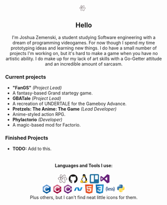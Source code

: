 <p align='center'>
<a href="https://twitter.com/LodSzyfr"><img height="20" src="https://raw.githubusercontent.com/szyfr/szyfr/master/images/atom-original.svg"></a>&nbsp;&nbsp;
</p>

<h2 align="center">Hello</h2>
<p align='center'>I'm Joshua Zemenski, a student studying Software engineering with a dream of programming videogames. For now though I spend my time prototyping ideas and learning new things. I do have a small number of projects I'm working on, but it's hard to make a game when you have no artistic ability. I do make up for my lack of art skills with a Go-Getter attitude and an incredible amount of sarcasm.</p>

### Current projects
- **"FanGS"** *(Project Lead)*
 - A fantasy-based Grand startegy game.
- **GBATale** *(Project Lead)*
 - A recreation of UNDERTALE for the Gameboy Advance.
- **Pretzels: The Anime: The Game** *(Lead Developer)*
 - Anime-styled action RPG.
- **Phylactorio** *(Developer)*
 - A magic-based mod for Factorio.

### Finished Projects
- **TODO:** Add to this. <br><br>

<h4 align='center'>Languages and Tools I use:</h4>
<p align='center'>
<img height="30" src="https://raw.githubusercontent.com/szyfr/szyfr/master/images/atom-original.svg" alt="Atom">
<img height="30" src="https://raw.githubusercontent.com/szyfr/szyfr/master/images/github-original.svg" alt="Github">
<img height="30" src="https://raw.githubusercontent.com/szyfr/szyfr/master/images/linux-original.svg" alt="Linux">
<img height="30" src="https://raw.githubusercontent.com/szyfr/szyfr/master/images/trello-plain.svg" alt="Trello">
<img height="30" src="https://raw.githubusercontent.com/szyfr/szyfr/master/images/visualstudio-plain.svg" alt="visualstudio">
<br>
<img height="30" src="https://raw.githubusercontent.com/szyfr/szyfr/master/images/c-original.svg" alt="C">
<img height="30" src="https://raw.githubusercontent.com/szyfr/szyfr/master/images/cplusplus-original.svg" alt="C++">
<img height="30" src="https://raw.githubusercontent.com/szyfr/szyfr/master/images/csharp-original.svg" alt="C#">
<img height="30" src="https://raw.githubusercontent.com/szyfr/szyfr/master/images/dot-net-original.svg" alt=".NET">
<img height="30" src="https://raw.githubusercontent.com/szyfr/szyfr/master/images/html5-original.svg" alt="HTML5">
<img height="30" src="https://raw.githubusercontent.com/szyfr/szyfr/master/images/css3-original.svg" alt="CSS">
<img height="30" src="https://raw.githubusercontent.com/szyfr/szyfr/master/images/less-plain-wordmark.svg" alt="Less">
<img height="30" src="https://raw.githubusercontent.com/szyfr/szyfr/master/images/python-original.svg" alt="Python">
<br>Plus others, but I can't find neat little icons for them.
</p>
